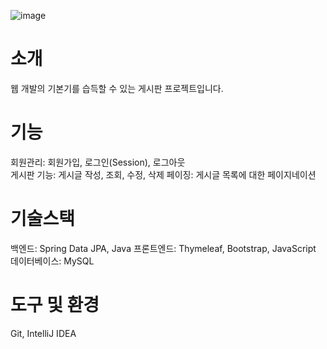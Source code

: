 
![image](https://github.com/choidaehan1/Jpa-Board-Project/assets/155132549/37bd5c68-368d-4ee8-b0da-db5d6c32fac1)

# 소개
웹 개발의 기본기를 습득할 수 있는 게시판 프로젝트입니다.

# 기능
회원관리: 회원가입, 로그인(Session), 로그아웃 <br>
게시판 기능: 게시글 작성, 조회, 수정, 삭제
페이징: 게시글 목록에 대한 페이지네이션 

# 기술스택
백엔드: Spring Data JPA, Java
프론트엔드: Thymeleaf, Bootstrap, JavaScript
데이터베이스: MySQL

# 도구 및 환경
Git, IntelliJ IDEA

